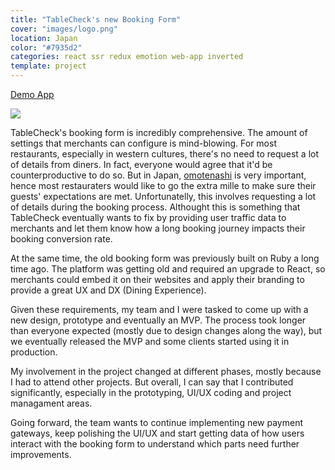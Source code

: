 ```yaml
---
title: "TableCheck's new Booking Form"
cover: "images/logo.png"
location: Japan
color: "#7935d2"
categories: react ssr redux emotion web-app inverted
template: project
---
```


<p class="align-center">
<a class="btn" role="button" href="https://booking-demo.tablecheck.com/en/gallery" target="_blank">Demo App</a>
</p>

![](/work/booking-form/images/1.jpg)

TableCheck's booking form is incredibly comprehensive. The amount of settings that merchants can configure is mind-blowing. For most restaurants, especially in western cultures, there's no need to request a lot of details from diners. In fact, everyone would agree that it'd be counterproductive to do so. But in Japan, <a href="https://www.japan.travel/en/au/experience/culture/omotenashi/">omotenashi</a> is very important, hence most restauraters would like to go the extra mille to make sure their guests' expectations are met. Unfortunatelly, this involves requesting a lot of details during the booking process. Althought this is something that TableCheck eventually wants to fix by providing user traffic data to merchants and let them know how a long booking journey impacts their booking conversion rate.

At the same time, the old booking form was previously built on Ruby a long time ago. The platform was getting old and required an upgrade to React, so merchants could embed it on their websites and apply their branding to provide a great UX and DX (Dining Experience).

Given these requirements, my team and I were tasked to come up with a new design, prototype and eventually an MVP. The process took longer than everyone expected (mostly due to design changes along the way), but we eventually released the MVP and some clients started using it in production.

My involvement in the project changed at different phases, mostly because I had to attend other projects. But overall, I can say that I contributed significantly, especially in the prototyping, UI/UX coding and project managament areas.

Going forward, the team wants to continue implementing new payment gateways, keep polishing the UI/UX and start getting data of how users interact with the booking form to understand which parts need further improvements.

